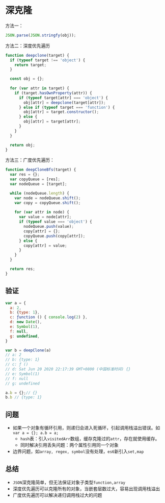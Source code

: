 # 深克隆
方法一：

```js
JSON.parse(JSON.stringfy(obj));
```

方法二：深度优先遍历
```js
function deepclone(target) {
  if (typeof target !== 'object') {
    return target;
  }

  const obj = {};
 
  for (var attr in target) {
    if (target.hasOwnProperty(attr)) {
      if (typeof target[attr] === 'object') {
        obj[attr] = deepclone(target[attr]);
      } else if (typeof target === 'function') {
        obj[attr] = target.constructor();
      } else {
        obj[attr] = target[attr];
      }
    }
  }

  return obj;
}

```

方法三：广度优先遍历：
```js
function deepCloneBfs(target) {
  var res = {};
  var copyQueue = [res];
  var nodeQueue = [target];

  while (nodeQueue.length) {
    var node = nodeQueue.shift();
    var copy = copyQueue.shift();
    
    for (var attr in node) {
      var value = node[attr];
      if (typeof value === 'object') {
        nodeQueue.push(value);
        copy[attr] = {};
        copyQueue.push(copy[attr]);
      } else {
        copy[attr] = value;
      }
    }
  }

  return res;
}

```

## 验证
```js
var a = {
  a: 2,
  b: {type: 1},
  c: ƒunction () { console.log(2) },
  d: new Date(),
  e: Symbol(1),
  f: null,
  g: undefined,
}

var b = deepClone(a)
// a: 2
// b: {type: 1}
// c: ƒ ()
// d: Sat Jun 20 2020 22:17:39 GMT+0800 (中国标准时间) {}
// e: Symbol(1)
// f: null
// g: undefined

a.b = {};// {}
b.b // {type: 1}

```

## 问题
* 如果一个对象有循环引用，则递归会进入死循环，引起调用栈溢出错误。如`var a = {}; a.b = a;`
  - `hash`表：引入`visitedArr`数组，缓存克隆过的`attr`，存在就使用缓存。
  - 同时解决引用丢失问题：两个属性引用同一个对象
* 边界问题，如`array, regex, symbol`没有处理，`es6`新引入`set,map`

## 总结
* `JSON`深克隆简单，但无法保证对象子类型`function,array`
* 深度优先遍历可以克隆所有的对象，当嵌套层数过大，容易出现调用栈溢出
* 广度优先遍历可以解决递归调用栈过大的问题
